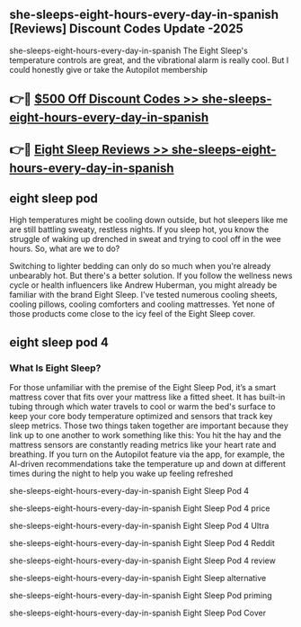 ## she-sleeps-eight-hours-every-day-in-spanish [Reviews​] Discount Codes Update -2025

she-sleeps-eight-hours-every-day-in-spanish The Eight Sleep's temperature controls are great, and the vibrational alarm is really cool. But I could honestly give or take the Autopilot membership

## 👉🔴 [$500 Off Discount Codes >> she-sleeps-eight-hours-every-day-in-spanish](http://download.freeplayer.one?title=she-sleeps-eight-hours-every-day-in-spanish&ref=18-ES)

## 👉🔴 [Eight Sleep Reviews >> she-sleeps-eight-hours-every-day-in-spanish](http://download.freeplayer.one?title=she-sleeps-eight-hours-every-day-in-spanish&ref=18-ES)

## eight sleep pod

High temperatures might be cooling down outside, but hot sleepers like me are still battling sweaty, restless nights. If you sleep hot, you know the struggle of waking up drenched in sweat and trying to cool off in the wee hours. So, what are we to do?

Switching to lighter bedding can only do so much when you're already unbearably hot. But there's a better solution. If you follow the wellness news cycle or health influencers like Andrew Huberman, you might already be familiar with the brand Eight Sleep. I've tested numerous cooling sheets, cooling pillows, cooling comforters and cooling mattresses. Yet none of those products come close to the icy feel of the Eight Sleep cover.

## eight sleep pod 4

### What Is Eight Sleep?

For those unfamiliar with the premise of the Eight Sleep Pod, it’s a smart mattress cover that fits over your mattress like a fitted sheet. It has built-in tubing through which water travels to cool or warm the bed's surface to keep your core body temperature optimized and sensors that track key sleep metrics. Those two things taken together are important because they link up to one another to work something like this: You hit the hay and the mattress sensors are constantly reading metrics like your heart rate and breathing. If you turn on the Autopilot feature via the app, for example, the AI-driven recommendations take the temperature up and down at different times during the night to help you wake up feeling refreshed

she-sleeps-eight-hours-every-day-in-spanish Eight Sleep Pod 4

she-sleeps-eight-hours-every-day-in-spanish Eight Sleep Pod 4 price

she-sleeps-eight-hours-every-day-in-spanish Eight Sleep Pod 4 Ultra

she-sleeps-eight-hours-every-day-in-spanish Eight Sleep Pod 4 Reddit

she-sleeps-eight-hours-every-day-in-spanish Eight Sleep Pod 4 review

she-sleeps-eight-hours-every-day-in-spanish Eight Sleep alternative

she-sleeps-eight-hours-every-day-in-spanish Eight Sleep Pod priming

she-sleeps-eight-hours-every-day-in-spanish Eight Sleep Pod Cover